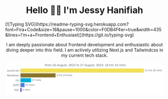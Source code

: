 <h1 align="center">Hello 👋🏻 I'm Jessy Hanifiah</h1>
[![Typing SVG](https://readme-typing-svg.herokuapp.com?font=Fira+Code&size=18&pause=1000&color=F0DB4F&center=true&width=435&lines=I'm+a+Frontend+Enthusiast)](https://git.io/typing-svg)
<p align="center">I am deeply passionate about frontend development and enthusiastic about diving deeper into this field. I am actively utilizing Next.js and Tailwindcss in my current tech stack.</p>

<img
  src="https://github.com/jeeehaan/jeeehaan/blob/main/images/stat.svg"
  alt="Jeeehaan"
/>
